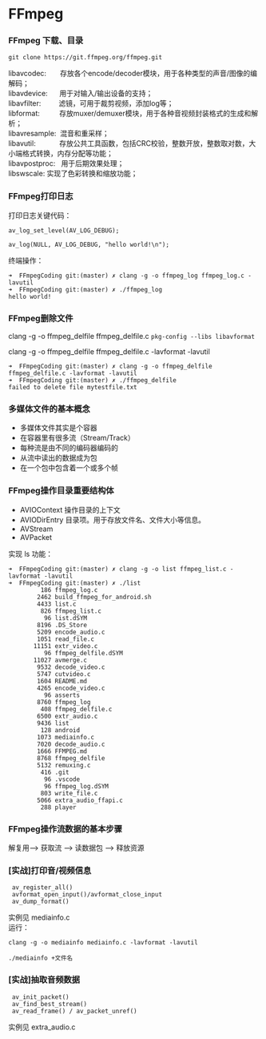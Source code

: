 # FFmpeg




### FFmpeg 下载、目录
```
git clone https://git.ffmpeg.org/ffmpeg.git
```
libavcodec:       存放各个encode/decoder模块，用于各种类型的声音/图像的编解码；  
libavdevice:      用于对输入/输出设备的支持；  
libavfilter:         滤镜，可用于裁剪视频，添加log等；  
libformat:          存放muxer/demuxer模块，用于各种音视频封装格式的生成和解析；  
libavresample:  混音和重采样；  
libavutil:            存放公共工具函数，包括CRC校验，整数开放，整数取对数，大小端格式转换，内存分配等功能；  
libavpostproc:   用于后期效果处理；  
libswscale:    实现了色彩转换和缩放功能；  






### FFmpeg打印日志  
打印日志关键代码：  

```
av_log_set_level(AV_LOG_DEBUG);

av_log(NULL, AV_LOG_DEBUG, "hello world!\n");
```
终端操作：

```
➜  FFmpegCoding git:(master) ✗ clang -g -o ffmpeg_log ffmpeg_log.c -lavutil
➜  FFmpegCoding git:(master) ✗ ./ffmpeg_log
hello world!  
```


### FFmpeg删除文件
clang -g -o ffmpeg_delfile ffmpeg_delfile.c `pkg-config --libs libavformat`  

clang -g -o ffmpeg_delfile ffmpeg_delfile.c -lavformat -lavutil

```
➜  FFmpegCoding git:(master) ✗ clang -g -o ffmpeg_delfile ffmpeg_delfile.c -lavformat -lavutil
➜  FFmpegCoding git:(master) ✗ ./ffmpeg_delfile
failed to delete file mytestfile.txt
```  

### 多媒体文件的基本概念  
* 多媒体文件其实是个容器
* 在容器里有很多流（Stream/Track）
* 每种流是由不同的编码器编码的
* 从流中读出的数据成为包
* 在一个包中包含着一个或多个帧


### FFmpeg操作目录重要结构体
* AVIOContext 操作目录的上下文  
* AVIODirEntry 目录项。用于存放文件名、文件大小等信息。
* AVStream
* AVPacket

实现 ls 功能：

```
➜  FFmpegCoding git:(master) ✗ clang -g -o list ffmpeg_list.c -lavformat -lavutil
➜  FFmpegCoding git:(master) ✗ ./list
         186 ffmpeg_log.c
        2462 build_ffmpeg_for_android.sh
        4433 list.c
         826 ffmpeg_list.c
          96 list.dSYM
        8196 .DS_Store
        5209 encode_audio.c
        1051 read_file.c
       11151 extr_video.c
          96 ffmpeg_delfile.dSYM
       11027 avmerge.c
        9532 decode_video.c
        5747 cutvideo.c
        1604 README.md
        4265 encode_video.c
          96 asserts
        8760 ffmpeg_log
         408 ffmpeg_delfile.c
        6500 extr_audio.c
        9436 list
         128 android
        1073 mediainfo.c
        7020 decode_audio.c
        1666 FFMPEG.md
        8768 ffmpeg_delfile
        5132 remuxing.c
         416 .git
          96 .vscode
          96 ffmpeg_log.dSYM
         803 write_file.c
        5066 extra_audio_ffapi.c
         288 player
```

### FFmpeg操作流数据的基本步骤  
解复用--> 获取流 --> 读数据包 --> 释放资源  



### [实战]打印音/视频信息  
```
 av_register_all()
 avformat_open_input()/avformat_close_input
 av_dump_format()
```
  
实例见 mediainfo.c  
运行：

```
clang -g -o mediainfo mediainfo.c -lavformat -lavutil  

./mediainfo +文件名

```

### [实战]抽取音频数据  
```
 av_init_packet()
 av_find_best_stream()
 av_read_frame() / av_packet_unref()
``` 

实例见 extra_audio.c  

